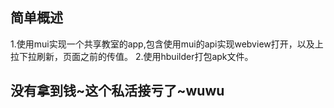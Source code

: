 ## 简单概述
1.使用mui实现一个共享教室的app,包含使用mui的api实现webview打开，以及上拉下拉刷新，页面之前的传值。
2.使用hbuilder打包apk文件。

## 没有拿到钱~这个私活接亏了~wuwu


